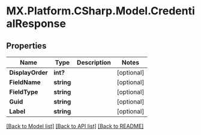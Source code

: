 # MX.Platform.CSharp.Model.CredentialResponse

## Properties

Name | Type | Description | Notes
------------ | ------------- | ------------- | -------------
**DisplayOrder** | **int?** |  | [optional] 
**FieldName** | **string** |  | [optional] 
**FieldType** | **string** |  | [optional] 
**Guid** | **string** |  | [optional] 
**Label** | **string** |  | [optional] 

[[Back to Model list]](../README.md#documentation-for-models) [[Back to API list]](../README.md#documentation-for-api-endpoints) [[Back to README]](../README.md)

